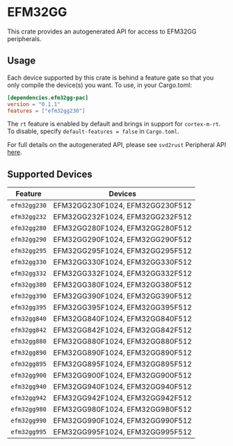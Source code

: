 # EFM32GG

This crate provides an autogenerated API for access to EFM32GG peripherals.

## Usage

Each device supported by this crate is behind a feature gate so that you only
compile the device(s) you want. To use, in your Cargo.toml:

```toml
[dependencies.efm32gg-pac]
version = "0.1.1"
features = ["efm32gg230"]
```

The `rt` feature is enabled by default and brings in support for `cortex-m-rt`.
To disable, specify `default-features = false` in `Cargo.toml`.

For full details on the autogenerated API, please see `svd2rust` Peripheral API [here].
  
[here]: https://docs.rs/svd2rust/0.24.0/svd2rust/#peripheral-api

## Supported Devices
| Feature | Devices |
|:-----:|:-------:|    
|`efm32gg230`|EFM32GG230F1024, EFM32GG230F512|
|`efm32gg232`|EFM32GG232F1024, EFM32GG232F512|
|`efm32gg280`|EFM32GG280F1024, EFM32GG280F512|
|`efm32gg290`|EFM32GG290F1024, EFM32GG290F512|
|`efm32gg295`|EFM32GG295F1024, EFM32GG295F512|
|`efm32gg330`|EFM32GG330F1024, EFM32GG330F512|
|`efm32gg332`|EFM32GG332F1024, EFM32GG332F512|
|`efm32gg380`|EFM32GG380F1024, EFM32GG380F512|
|`efm32gg390`|EFM32GG390F1024, EFM32GG390F512|
|`efm32gg395`|EFM32GG395F1024, EFM32GG395F512|
|`efm32gg840`|EFM32GG840F1024, EFM32GG840F512|
|`efm32gg842`|EFM32GG842F1024, EFM32GG842F512|
|`efm32gg880`|EFM32GG880F1024, EFM32GG880F512|
|`efm32gg890`|EFM32GG890F1024, EFM32GG890F512|
|`efm32gg895`|EFM32GG895F1024, EFM32GG895F512|
|`efm32gg900`|EFM32GG900F1024, EFM32GG900F512|
|`efm32gg940`|EFM32GG940F1024, EFM32GG940F512|
|`efm32gg942`|EFM32GG942F1024, EFM32GG942F512|
|`efm32gg980`|EFM32GG980F1024, EFM32GG980F512|
|`efm32gg990`|EFM32GG990F1024, EFM32GG990F512|
|`efm32gg995`|EFM32GG995F1024, EFM32GG995F512|
